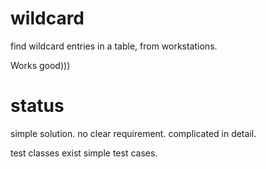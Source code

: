 # wildcard
find wildcard entries in a table, from workstations.

Works good)))

# status

simple solution.
no clear requirement.
complicated in detail.

test classes exist
simple test cases.
